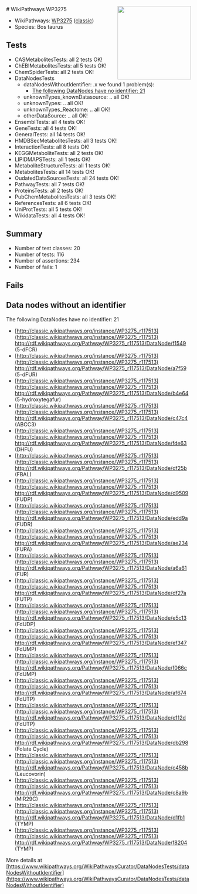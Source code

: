 <img style="float: right; width: 200px" src="https://upload.wikimedia.org/wikipedia/commons/thumb/8/83/Wplogo_with_text_500.png/640px-Wplogo_with_text_500.png" />
# WikiPathways WP3275

* WikiPathways: [WP3275](https://wikipathways.org/pathways/WP3275) ([classic](https://classic.wikipathways.org/instance/WP3275))
* Species: Bos taurus
## Tests
* CASMetabolitesTests: all 2 tests OK!
* ChEBIMetabolitesTests: all 5 tests OK!
* ChemSpiderTests: all 2 tests OK!
* DataNodesTests
    * dataNodesWithoutIdentifier: .x we found 1 problem(s):
        * [The following DataNodes have no identifier: 21](#8792c4b0)
    * unknownTypes_knownDatasource: .. all OK!
    * unknownTypes: .. all OK!
    * unknownTypes_Reactome: .. all OK!
    * otherDataSource: .. all OK!
* EnsemblTests: all 4 tests OK!
* GeneTests: all 4 tests OK!
* GeneralTests: all 14 tests OK!
* HMDBSecMetabolitesTests: all 3 tests OK!
* InteractionTests: all 8 tests OK!
* KEGGMetaboliteTests: all 2 tests OK!
* LIPIDMAPSTests: all 1 tests OK!
* MetaboliteStructureTests: all 1 tests OK!
* MetabolitesTests: all 14 tests OK!
* OudatedDataSourcesTests: all 24 tests OK!
* PathwayTests: all 7 tests OK!
* ProteinsTests: all 2 tests OK!
* PubChemMetabolitesTests: all 3 tests OK!
* ReferencesTests: all 6 tests OK!
* UniProtTests: all 5 tests OK!
* WikidataTests: all 4 tests OK!


## Summary

* Number of test classes: 20
* Number of tests: 116
* Number of assertions: 234
* Number of fails: 1

## Fails

<a name="8792c4b0" />

## Data nodes without an identifier

The following DataNodes have no identifier: 21

* [http://classic.wikipathways.org/instance/WP3275_r117513](http://classic.wikipathways.org/instance/WP3275_r117513) http://rdf.wikipathways.org/Pathway/WP3275_r117513/DataNode/f1549 (5-dFCR)
* [http://classic.wikipathways.org/instance/WP3275_r117513](http://classic.wikipathways.org/instance/WP3275_r117513) http://rdf.wikipathways.org/Pathway/WP3275_r117513/DataNode/a7f59 (5-dFUR)
* [http://classic.wikipathways.org/instance/WP3275_r117513](http://classic.wikipathways.org/instance/WP3275_r117513) http://rdf.wikipathways.org/Pathway/WP3275_r117513/DataNode/b4e64 (5-hydroxytegafur)
* [http://classic.wikipathways.org/instance/WP3275_r117513](http://classic.wikipathways.org/instance/WP3275_r117513) http://rdf.wikipathways.org/Pathway/WP3275_r117513/DataNode/c47c4 (ABCC3)
* [http://classic.wikipathways.org/instance/WP3275_r117513](http://classic.wikipathways.org/instance/WP3275_r117513) http://rdf.wikipathways.org/Pathway/WP3275_r117513/DataNode/fde63 (DHFU)
* [http://classic.wikipathways.org/instance/WP3275_r117513](http://classic.wikipathways.org/instance/WP3275_r117513) http://rdf.wikipathways.org/Pathway/WP3275_r117513/DataNode/df25b (FBAL)
* [http://classic.wikipathways.org/instance/WP3275_r117513](http://classic.wikipathways.org/instance/WP3275_r117513) http://rdf.wikipathways.org/Pathway/WP3275_r117513/DataNode/d9509 (FUDP)
* [http://classic.wikipathways.org/instance/WP3275_r117513](http://classic.wikipathways.org/instance/WP3275_r117513) http://rdf.wikipathways.org/Pathway/WP3275_r117513/DataNode/edd9a (FUDR)
* [http://classic.wikipathways.org/instance/WP3275_r117513](http://classic.wikipathways.org/instance/WP3275_r117513) http://rdf.wikipathways.org/Pathway/WP3275_r117513/DataNode/ae234 (FUPA)
* [http://classic.wikipathways.org/instance/WP3275_r117513](http://classic.wikipathways.org/instance/WP3275_r117513) http://rdf.wikipathways.org/Pathway/WP3275_r117513/DataNode/a6a61 (FUR)
* [http://classic.wikipathways.org/instance/WP3275_r117513](http://classic.wikipathways.org/instance/WP3275_r117513) http://rdf.wikipathways.org/Pathway/WP3275_r117513/DataNode/df27a (FUTP)
* [http://classic.wikipathways.org/instance/WP3275_r117513](http://classic.wikipathways.org/instance/WP3275_r117513) http://rdf.wikipathways.org/Pathway/WP3275_r117513/DataNode/e5c13 (FdUDP)
* [http://classic.wikipathways.org/instance/WP3275_r117513](http://classic.wikipathways.org/instance/WP3275_r117513) http://rdf.wikipathways.org/Pathway/WP3275_r117513/DataNode/ef347 (FdUMP)
* [http://classic.wikipathways.org/instance/WP3275_r117513](http://classic.wikipathways.org/instance/WP3275_r117513) http://rdf.wikipathways.org/Pathway/WP3275_r117513/DataNode/f066c (FdUMP)
* [http://classic.wikipathways.org/instance/WP3275_r117513](http://classic.wikipathways.org/instance/WP3275_r117513) http://rdf.wikipathways.org/Pathway/WP3275_r117513/DataNode/af674 (FdUTP)
* [http://classic.wikipathways.org/instance/WP3275_r117513](http://classic.wikipathways.org/instance/WP3275_r117513) http://rdf.wikipathways.org/Pathway/WP3275_r117513/DataNode/e112d (FdUTP)
* [http://classic.wikipathways.org/instance/WP3275_r117513](http://classic.wikipathways.org/instance/WP3275_r117513) http://rdf.wikipathways.org/Pathway/WP3275_r117513/DataNode/db298 (Folate Cycle)
* [http://classic.wikipathways.org/instance/WP3275_r117513](http://classic.wikipathways.org/instance/WP3275_r117513) http://rdf.wikipathways.org/Pathway/WP3275_r117513/DataNode/c458b (Leucovorin)
* [http://classic.wikipathways.org/instance/WP3275_r117513](http://classic.wikipathways.org/instance/WP3275_r117513) http://rdf.wikipathways.org/Pathway/WP3275_r117513/DataNode/c8a9b (MIR29C)
* [http://classic.wikipathways.org/instance/WP3275_r117513](http://classic.wikipathways.org/instance/WP3275_r117513) http://rdf.wikipathways.org/Pathway/WP3275_r117513/DataNode/d1fb1 (TYMP)
* [http://classic.wikipathways.org/instance/WP3275_r117513](http://classic.wikipathways.org/instance/WP3275_r117513) http://rdf.wikipathways.org/Pathway/WP3275_r117513/DataNode/f8204 (TYMP)


More details at [https://www.wikipathways.org/WikiPathwaysCurator/DataNodesTests/dataNodesWithoutIdentifier](https://www.wikipathways.org/WikiPathwaysCurator/DataNodesTests/dataNodesWithoutIdentifier)

